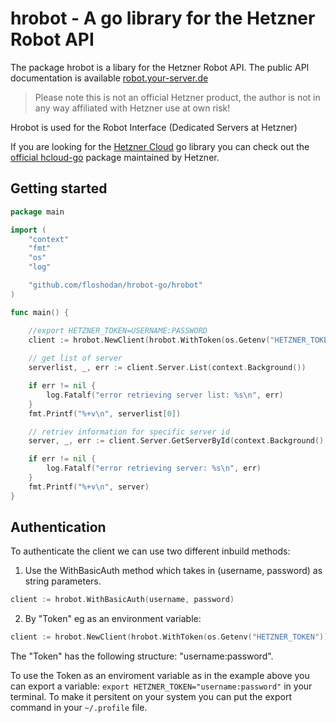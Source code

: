 # hrobot - A go library for the Hetzner Robot API 

The package hrobot is a libary for the Hetzner Robot API. 
The public API documentation is available [robot.your-server.de ](https://robot.your-server.de/doc/webservice/en.html#preface)

> Please note this is not an official Hetzner product, the author is not in any way affiliated with Hetzner use at own risk!  

Hrobot is used for the Robot Interface (Dedicated Servers at Hetzner)

If you are looking for the [Hetzner Cloud](https://cloud.hetzner.com) go library you can check out the [official hcloud-go](https://github.com/hetznercloud/hcloud-go) package maintained by Hetzner. 

## Getting started

``` go
package main

import (
	"context"
	"fmt"
    "os"
	"log"

	"github.com/floshodan/hrobot-go/hrobot"
)

func main() {

    //export HETZNER_TOKEN=USERNAME:PASSWORD
    client := hrobot.NewClient(hrobot.WithToken(os.Getenv("HETZNER_TOKEN")))
    
    // get list of server
    serverlist, _, err := client.Server.List(context.Background())

    if err != nil {
        log.Fatalf("error retrieving server list: %s\n", err)
    }
    fmt.Printf("%+v\n", serverlist[0])

    // retriev information for specific server id
    server, _, err := client.Server.GetServerById(context.Background(), "1337")

    if err != nil {
        log.Fatalf("error retrieving server: %s\n", err)
    }
    fmt.Printf("%+v\n", server)
}

```

## Authentication

To authenticate the client we can use two different inbuild methods: 

1) Use the WithBasicAuth method which takes in (username, password) as string parameters. 
``` go 
client := hrobot.WithBasicAuth(username, password)
```

2) By "Token" eg as an environment variable: 

``` go
client := hrobot.NewClient(hrobot.WithToken(os.Getenv("HETZNER_TOKEN")))
```
The "Token" has the following structure: "username:password". 

To use the Token as an enviroment variable as in the example above you can export a variable: `export HETZNER_TOKEN="username:password"` in your terminal. 
To make it persitent on your system you can put the export command in your `~/.profile` file.




